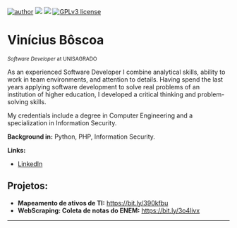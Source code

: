 [![author](https://img.shields.io/badge/author-virb30-blue.svg)](https://www.linkedin.com/in/carlosfab) [![](https://img.shields.io/badge/python-3.7+-blue.svg)](https://www.python.org/downloads/release/python-365/) [![](https://img.shields.io/packagist/php-v/laravel/laravel)](https://www.php.net/)
[![GPLv3 license](https://img.shields.io/badge/License-GPLv3-blue.svg)](http://perso.crans.org/besson/LICENSE.html) 

# Vinícius Bôscoa
<sub>*Software Developer* at UNISAGRADO</sub>

As an experienced Software Developer I combine analytical skills, ability to work in team environments, and attention to details. Having spend the last years applying software development to solve real problems of an institution of higher education, I developed a critical thinking and problem-solving skills.

My credentials include a degree in Computer Engineering and a specialization in Information Security.

**Background in:** Python, PHP, Information Security.

**Links:**
* [LinkedIn](https://www.linkedin.com/in/viniciusboscoa)


## Projetos:

* **Mapeamento de ativos de TI:** https://bit.ly/390kfbu
* **WebScraping: Coleta de notas do ENEM:** https://bit.ly/3o4livx

---




